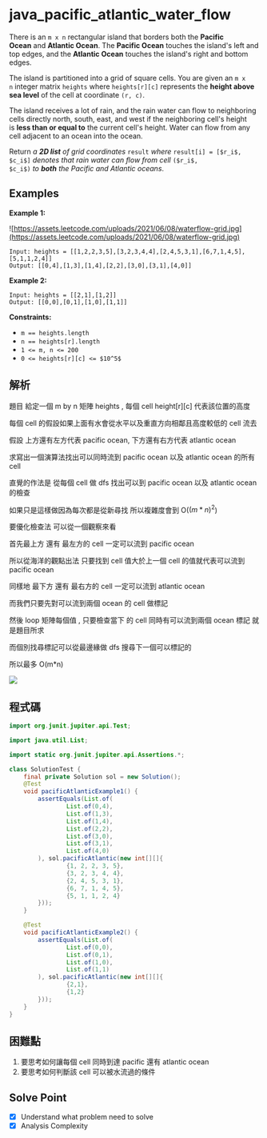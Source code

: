 # java_pacific_atlantic_water_flow

There is an `m x n` rectangular island that borders both the **Pacific Ocean** and **Atlantic Ocean**. The **Pacific Ocean** touches the island's left and top edges, and the **Atlantic Ocean** touches the island's right and bottom edges.

The island is partitioned into a grid of square cells. You are given an `m x n` integer matrix `heights` where `heights[r][c]` represents the **height above sea level** of the cell at coordinate `(r, c)`.

The island receives a lot of rain, and the rain water can flow to neighboring cells directly north, south, east, and west if the neighboring cell's height is **less than or equal to** the current cell's height. Water can flow from any cell adjacent to an ocean into the ocean.

Return *a **2D list** of grid coordinates* `result` *where* `result[i] = [$r_i$, $c_i$]` *denotes that rain water can flow from cell* `($r_i$, $c_i$)` *to **both** the Pacific and Atlantic oceans*.

## Examples

**Example 1:**

![https://assets.leetcode.com/uploads/2021/06/08/waterflow-grid.jpg](https://assets.leetcode.com/uploads/2021/06/08/waterflow-grid.jpg)

```
Input: heights = [[1,2,2,3,5],[3,2,3,4,4],[2,4,5,3,1],[6,7,1,4,5],[5,1,1,2,4]]
Output: [[0,4],[1,3],[1,4],[2,2],[3,0],[3,1],[4,0]]

```

**Example 2:**

```
Input: heights = [[2,1],[1,2]]
Output: [[0,0],[0,1],[1,0],[1,1]]

```

**Constraints:**

- `m == heights.length`
- `n == heights[r].length`
- `1 <= m, n <= 200`
- `0 <= heights[r][c] <= $10^5$`

## 解析

題目 給定一個 m by n 矩陣 heights , 每個 cell  height[r][c] 代表該位置的高度

每個 cell 的假設如果上面有水會從水平以及重直方向相鄰且高度較低的 cell 流去

假設 上方還有左方代表 pacific ocean, 下方還有右方代表 atlantic ocean 

求寫出一個演算法找出可以同時流到 pacific ocean 以及 atlantic ocean 的所有 cell

直覺的作法是 從每個 cell 做 dfs 找出可以到 pacific ocean 以及 atlantic ocean 的檢查

如果只是這樣做因為每次都是從新尋找 所以複雜度會到 O($(m*n)^2$)

要優化檢查法 可以從一個觀察來看

首先最上方 還有 最左方的 cell 一定可以流到 pacific ocean 

所以從海洋的觀點出法 只要找到 cell 值大於上一個 cell 的值就代表可以流到 pacific ocean

同樣地 最下方 還有 最右方的 cell 一定可以流到 atlantic ocean

而我們只要先對可以流到兩個 ocean 的 cell 做標記

然後 loop 矩陣每個值 , 只要檢查當下 的 cell 同時有可以流到兩個 ocean 標記 就是題目所求

而個別找尋標記可以從最邊緣做 dfs 搜尋下一個可以標記的

所以最多 O(m*n)  

![](https://i.imgur.com/F1Pm1K1.png)

## 程式碼
```java
import org.junit.jupiter.api.Test;

import java.util.List;

import static org.junit.jupiter.api.Assertions.*;

class SolutionTest {
    final private Solution sol = new Solution();
    @Test
    void pacificAtlanticExample1() {
        assertEquals(List.of(
                List.of(0,4),
                List.of(1,3),
                List.of(1,4),
                List.of(2,2),
                List.of(3,0),
                List.of(3,1),
                List.of(4,0)
        ), sol.pacificAtlantic(new int[][]{
                {1, 2, 2, 3, 5},
                {3, 2, 3, 4, 4},
                {2, 4, 5, 3, 1},
                {6, 7, 1, 4, 5},
                {5, 1, 1, 2, 4}
        }));
    }

    @Test
    void pacificAtlanticExample2() {
        assertEquals(List.of(
                List.of(0,0),
                List.of(0,1),
                List.of(1,0),
                List.of(1,1)
        ), sol.pacificAtlantic(new int[][]{
                {2,1},
                {1,2}
        }));
    }
}
```
## 困難點

1. 要思考如何讓每個 cell 同時到達 pacific 還有 atlantic ocean
2. 要思考如何判斷該 cell 可以被水流過的條件

## Solve Point

- [x]  Understand what problem need to solve
- [x]  Analysis Complexity